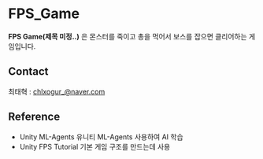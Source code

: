 # FPS_Game

**FPS Game(제목 미정..)** 은 몬스터를 죽이고 총을 먹어서
보스를 잡으면 클리어하는 게임입니다.

## Contact

최태혁 : chlxogur_@naver.com

## Reference

- Unity ML-Agents 유니티 ML-Agents 사용하여 AI 학습
- Unity FPS Tutorial 기본 게임 구조를 만드는데 사용

